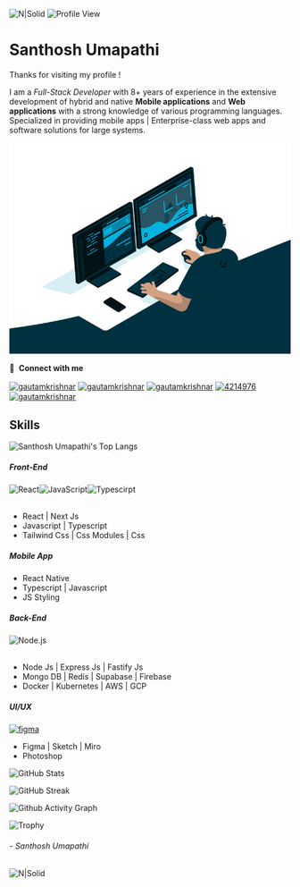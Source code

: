 ![N|Solid](https://drive.google.com/uc?export=view&id=1aFT5F0ePb-mk9C2rwBBPhBqYQcLNdGaJ)
![Profile View](https://komarev.com/ghpvc/?username=santhosh-umapathi&color=62D9FA)

# Santhosh Umapathi
Thanks for visiting my profile !

I am a _Full-Stack Developer_ with 8+ years of experience in the extensive development of hybrid and native **Mobile applications** and **Web applications** with a strong knowledge of various programming languages. Specialized in providing mobile apps | Enterprise-class web apps and software solutions for large systems.

![N|Solid](https://github.com/Santhosh-Umapathi/Santhosh-Umapathi/blob/main/code.gif?raw=true)

🔗 &nbsp;**Connect with me**
<p align="left">
<a href="https://dev.to/santhoshumapathi" target="blank"><img align="center" src="https://cdn.jsdelivr.net/npm/simple-icons@3.0.1/icons/dev-dot-to.svg" alt="gautamkrishnar" height="30" width="40" /></a>
<a href="https://twitter.com/SanthoshUmapat2" target="blank"><img align="center" src="https://raw.githubusercontent.com/rahuldkjain/github-profile-readme-generator/master/src/images/icons/Social/twitter.svg" alt="gautamkrishnar" height="30" width="40" /></a>
<a href="https://linkedin.com/in/santhosh-umapathi-05011992" target="blank"><img align="center" src="https://raw.githubusercontent.com/rahuldkjain/github-profile-readme-generator/master/src/images/icons/Social/linked-in-alt.svg" alt="gautamkrishnar" height="30" width="40" /></a>
<a href="https://stackoverflow.com/users/12420584/santhosh-umapathi" target="blank"><img align="center" src="https://raw.githubusercontent.com/rahuldkjain/github-profile-readme-generator/master/src/images/icons/Social/stack-overflow.svg" alt="4214976" height="30" width="40" /></a>
<a href="https://instagram.com/santhosh_umapathi" target="blank"><img align="center" src="https://raw.githubusercontent.com/rahuldkjain/github-profile-readme-generator/master/src/images/icons/Social/instagram.svg" alt="gautamkrishnar" height="30" width="40" /></a>

## Skills
![Santhosh Umapathi's Top Langs](https://github-readme-stats.vercel.app/api/top-langs/?username=santhosh-umapathi&layout=compact&theme=react)

  
##### Front-End
  <a href="https://reactjs.org/" target="_blank"> <img align="left" alt="React" height ="42px" src="https://raw.githubusercontent.com/rahul-jha98/github_readme_icons/main/language_and_tools/square/react/react.svg"></a>
  <a href="https://developer.mozilla.org/en-US/docs/Web/JavaScript" target="_blank"> <img align="left" alt="JavaScript" height ="42px"  src="https://raw.githubusercontent.com/rahul-jha98/github_readme_icons/main/language_and_tools/square/javascript/javascript.svg"> </a>
  <a href="https://www.typescriptlang.org/" target="_blank"><img align="left" alt="Typescirpt" height ="42px" src="https://raw.githubusercontent.com/rahul-jha98/github_readme_icons/main/language_and_tools/square/typescript/typescript.svg"></a>
  <br/>
  <br/>
  
- React | Next Js
- Javascript | Typescript
- Tailwind Css | Css Modules | Css 
  


##### Mobile App
- React Native
- Typescript | Javascript
- JS Styling

##### Back-End
  <a href="https://nodejs.org" target="_blank"><img align="left" alt="Node.js" height ="42px" src="https://raw.githubusercontent.com/rahul-jha98/github_readme_icons/main/language_and_tools/square/node/node.svg"></a>
  <br/>
  <br/>
  
  
- Node Js | Express Js | Fastify Js
- Mongo DB | Redis | Supabase | Firebase
- Docker | Kubernetes | AWS | GCP

##### UI/UX
  <a href="https://www.figma.com/" target="_blank"> <img src="https://raw.githubusercontent.com/rahul-jha98/github_readme_icons/main/language_and_tools/square/figma/figma.svg" alt="figma" height='42px'/> </a>
  
- Figma | Sketch | Miro
- Photoshop
  

![GitHub Stats](https://github-readme-stats.vercel.app/api?username=santhosh-umapathi&show_icons=true&theme=react)

![GitHub Streak](http://github-readme-streak-stats.herokuapp.com?user=santhosh-umapathi&theme=react&hide_border=true)

![Github Activity Graph](https://activity-graph.herokuapp.com/graph?username=santhosh-umapathi&custom_title=Santhosh%20Umapathi's%20Activity%20Graph&theme=react-dark)

![Trophy](https://github-profile-trophy.vercel.app/?username=santhosh-umapathi&no-frame=true&theme=darkhub)



###### - Santhosh Umapathi

![N|Solid](https://capsule-render.vercel.app/api?type=waving&color=gradient&height=60&section=footer)

